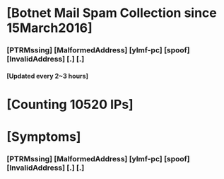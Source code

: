 # [Botnet Mail Spam Collection since 15March2016]
### [PTRMssing] [MalformedAddress] [ylmf-pc] [spoof] [InvalidAddress] [.] [.]
#### [Updated every 2~3 hours]

# [Counting 10520 IPs]

# [Symptoms] 
###   [PTRMssing] [MalformedAddress] [ylmf-pc] [spoof] [InvalidAddress] [.] [.]
